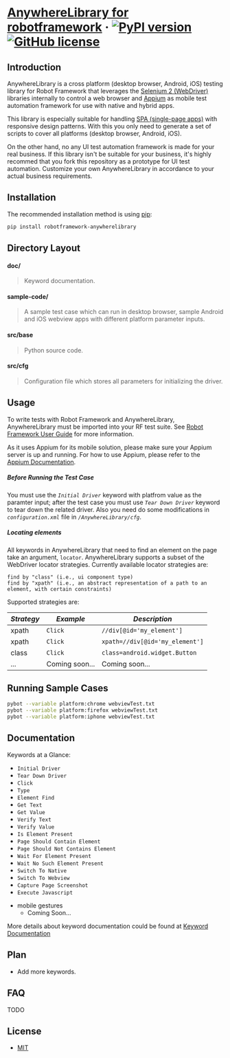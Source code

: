 # [AnywhereLibrary for robotframework](https://reactjs.org/) &middot; [![PyPI version](https://badge.fury.io/py/robotframework-anywherelibrary.svg)](https://badge.fury.io/py/robotframework-anywherelibrary) [![GitHub license](https://img.shields.io/badge/license-MIT-blue.svg)](https://github.com/facebook/react/blob/master/LICENSE)

## Introduction

AnywhereLibrary is a cross platform (desktop browser, Android, iOS) testing library for Robot Framework that leverages the [Selenium 2 (WebDriver)](<http://seleniumhq.org/docs/03_webdriver.html/>) libraries internally to control a web browser and [Appium](<http://appium.io/>) as mobile test automation framework for use with native and hybrid apps. 

This library is especially suitable for handling [SPA (single-page apps)](http://en.wikipedia.org/wiki/Single-page_application) with responsive design patterns. With this you only need to generate a set of scripts to cover all platforms (desktop browser, Android, iOS). 

On the other hand, no any UI test automation framework is made for your real business. If this library isn't be suitable for your business, it's highly recommed that you fork this repository as a prototype for UI test automation. Customize your own AnywhereLibrary in accordance to your actual business requirements.

## Installation

The recommended installation method is using [pip](http://www.pip-installer.org/en/latest/):
```bash	
pip install robotframework-anywherelibrary
```
## Directory Layout

#### doc/
> Keyword documentation.
    
#### sample-code/
> A sample test case which can run in desktop browser, sample Android and iOS webview apps with different platform parameter inputs.

#### src/base
> Python source code.
    
#### src/cfg
> Configuration file which stores all parameters for initializing the driver.

## Usage

To write tests with Robot Framework and AnywhereLibrary, AnywhereLibrary must be imported into your RF test suite. See [Robot Framework User Guide](https://code.google.com/p/robotframework/wiki/UserGuide) for more information.

As it uses Appium for its mobile solution, please make sure your Appium server is up and running. For how to use Appium, please refer to the [Appium Documentation](http://appium.io/getting-started.html).

##### Before Running the Test Case
You must use the *`Initial Driver`* keyword with platfrom value as the paramter input; after the test case you must use *`Tear Down Driver`* keyword to tear down the related driver. Also you need do some modifications in *`configuration.xml`* file in *`/AnywhereLibrary/cfg`*.

##### Locating elements

All keywords in AnywhereLibrary that need to find an element on the page take an argument, `locator`. AnywhereLibrary supports a subset of the WebDriver locator strategies. Currently available locator strategies are:

    find by "class" (i.e., ui component type)
    find by "xpath" (i.e., an abstract representation of a path to an element, with certain constraints)

Supported strategies are:

| *Strategy* | *Example*                                  | *Description*                                |
| ---------- | ------------------------------------------ | -------------------------------------------- |
| xpath      | `Click`  | `//div[@id='my_element']`       | Matches with arbitrary XPath expression      |
| xpath      | `Click`  | `xpath=//div[@id='my_element']` | Matches with arbitrary XPath expression      |
| class      | `Click`  | `class=android.widget.Button`   | Matches another element by their class name  |
| ...        | Coming soon...  | Coming soon...           |                                              |

## Running Sample Cases

```bash
pybot --variable platform:chrome webviewTest.txt
pybot --variable platform:firefox webviewTest.txt
pybot --variable platform:iphone webviewTest.txt
```
## Documentation

Keywords at a Glance:

- `Initial Driver`
- `Tear Down Driver`
- `Click`
- `Type`
- `Element Find`
- `Get Text`
- `Get Value`
- `Verify Text`
- `Verify Value`
- `Is Element Present`
- `Page Should Contain Element`
- `Page Should Not Contains Element`
- `Wait For Element Present`
- `Wait No Such Element Present`
- `Switch To Native`
- `Switch To Webview`
- `Capture Page Screenshot`
- `Execute Javascript`

* mobile gestures
  - Coming Soon...

More details about keyword documentation could be found at [Keyword Documentation](http://luisxiaomai.github.io/robotframework-anywherelibrary/doc/AnywhereLibraryDocument.html)

## Plan

* Add more keywords.

## FAQ

TODO

## License

* [MIT](https://opensource.org/licenses/MIT)
